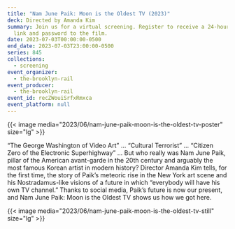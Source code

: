 ```yaml
---
title: "Nam June Paik: Moon is the Oldest TV (2023)"
deck: Directed by Amanda Kim
summary: Join us for a virtual screening. Register to receive a 24-hour access
  link and password to the film.
date: 2023-07-03T00:00:00-0500
end_date: 2023-07-03T23:00:00-0500
series: 845
collections:
  - screening
event_organizer:
  - the-brooklyn-rail
event_producer:
  - the-brooklyn-rail
event_id: recZWouiSrfxRmxca
event_platform: null
---
```

{{< image media="2023/06/nam-june-paik-moon-is-the-oldest-tv-poster" size="lg" >}}

“The George Washington of Video Art” ... “Cultural Terrorist” ... “Citizen Zero of the Electronic Superhighway” ... But who really was Nam June Paik, pillar of the American avant-garde in the 20th century and arguably the most famous Korean artist in modern history? Director Amanda Kim tells, for the first time, the story of Paik’s meteoric rise in the New York art scene and his Nostradamus-like visions of a future in which “everybody will have his own TV channel.” Thanks to social media, Paik’s future is now our present, and Nam June Paik: Moon is the Oldest TV shows us how we got here.

{{< image media="2023/06/nam-june-paik-moon-is-the-oldest-tv-still" size="lg" >}}